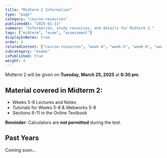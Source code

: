 ```yaml
---
title: "Midterm 2 Information"
type: "page"
category: "course-resources"
publishedAt: "2025-01-11"
summary: "Information, study resources, and details for Midterm 2."
tags: ["midterm", "exam", "assessment"]
displayInNotes: true
order: 4
relatedContent: ["course-resources", "week-4", "week-5", "week-6", "week-7"]
subcategory: "exams"
isPublished: true
weight: 4
---
```


Midterm 2 will be given on **Tuesday, March 25, 2025** at **6:30 pm**.

## Material covered in Midterm 2:

- Weeks 5-8 Lectures and Notes
- Tutorials for Weeks 5-8 & Webworks 5-8
- Sections 6-11 in the Online Textbook

**Reminder**: Calculators are **not permitted** during the test.

## Past Years
Coming soon...
